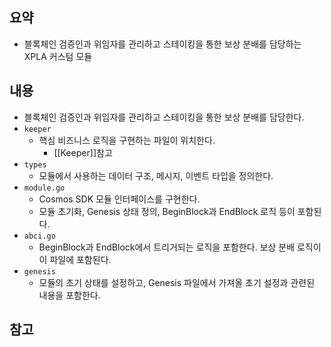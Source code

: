 ## 요약
- 블록체인 검증인과 위임자를 관리하고 스테이킹을 통한 보상 분배를 담당하는 XPLA 커스텀 모듈
## 내용
- 블록체인 검증인과 위임자를 관리하고 스테이킹을 통한 보상 분배를 담당한다.
- `keeper`
	- 핵심 비즈니스 로직을 구현하는 파일이 위치한다.
		- [[Keeper]]참고
- `types`
	- 모듈에서 사용하는 데이터 구조, 메시지, 이벤트 타입을 정의한다.
- `module.go`
	- Cosmos SDK 모듈 인터페이스를 구현한다.
	- 모듈 초기화, Genesis 상태 정의, BeginBlock과 EndBlock 로직 등이 포함된다.
- `abci.go`
	- BeginBlock과 EndBlock에서 트리거되는 로직을 포함한다. 보상 분배 로직이 이 파일에 포함된다.
- `genesis`
	- 모듈의 초기 상태를 설정하고, Genesis 파일에서 가져올 초기 설정과 관련된 내용을 포함한다.
## 참고